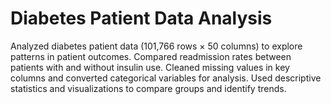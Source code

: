 # Diabetes Patient Data Analysis

Analyzed diabetes patient data (101,766 rows × 50 columns) to explore patterns in patient outcomes. 
Compared readmission rates between patients with and without insulin use. 
Cleaned missing values in key columns and converted categorical variables for analysis. 
Used descriptive statistics and visualizations to compare groups and identify trends.

